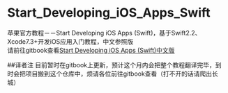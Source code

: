 # Start_Developing_iOS_Apps_Swift
苹果官方教程－－Start Developing iOS Apps (Swift)，基于Swift2.2、Xcode7.3+开发iOS应用入门教程，中文参照版  
请前往gitbook查看[Start Developing iOS Apps (Swift)中文版](http://www.ruanjiawei.com/chrome-based-copy-and-paste-image/index.html)  

##译者注
目前暂时在gitbook上更新，预计这个月内会把整个教程翻译完毕，到时会把项目搬到这个仓库中，烦请各位前往gitbook查看（打不开的话请爬出长城）


